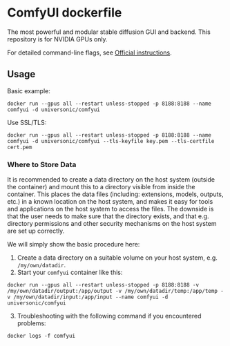 # ComfyUI dockerfile
The most powerful and modular stable diffusion GUI and backend. This repository is for NVIDIA GPUs only.

For detailed command-line flags, see [Official instructions](https://github.com/comfyanonymous/ComfyUI).

## Usage

Basic example:
```
docker run --gpus all --restart unless-stopped -p 8188:8188 --name comfyui -d universonic/comfyui
```

Use SSL/TLS:
```
docker run --gpus all --restart unless-stopped -p 8188:8188 --name comfyui -d universonic/comfyui --tls-keyfile key.pem --tls-certfile cert.pem
```

### Where to Store Data

It is recommended to create a data directory on the host system (outside the container) and mount this to a directory visible from inside the container. This places the data files (including: extensions, models, outputs, etc.) in a known location on the host system, and makes it easy for tools and applications on the host system to access the files. The downside is that the user needs to make sure that the directory exists, and that e.g. directory permissions and other security mechanisms on the host system are set up correctly. 

We will simply show the basic procedure here:
1. Create a data directory on a suitable volume on your host system, e.g. `/my/own/datadir`.
2. Start your `comfyui` container like this:
```
docker run --gpus all --restart unless-stopped -p 8188:8188 -v /my/own/datadir/output:/app/output -v /my/own/datadir/temp:/app/temp -v /my/own/datadir/input:/app/input --name comfyui -d universonic/comfyui
```
3. Troubleshooting with the following command if you encountered problems:
```
docker logs -f comfyui
```

